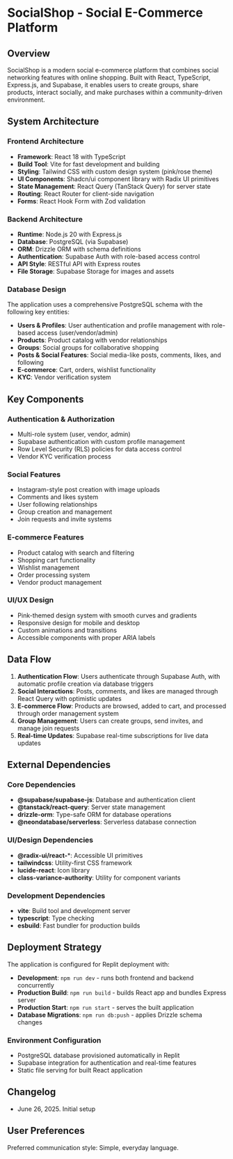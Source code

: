# SocialShop - Social E-Commerce Platform

## Overview

SocialShop is a modern social e-commerce platform that combines social networking features with online shopping. Built with React, TypeScript, Express.js, and Supabase, it enables users to create groups, share products, interact socially, and make purchases within a community-driven environment.

## System Architecture

### Frontend Architecture
- **Framework**: React 18 with TypeScript
- **Build Tool**: Vite for fast development and building
- **Styling**: Tailwind CSS with custom design system (pink/rose theme)
- **UI Components**: Shadcn/ui component library with Radix UI primitives
- **State Management**: React Query (TanStack Query) for server state
- **Routing**: React Router for client-side navigation
- **Forms**: React Hook Form with Zod validation

### Backend Architecture
- **Runtime**: Node.js 20 with Express.js
- **Database**: PostgreSQL (via Supabase)
- **ORM**: Drizzle ORM with schema definitions
- **Authentication**: Supabase Auth with role-based access control
- **API Style**: RESTful API with Express routes
- **File Storage**: Supabase Storage for images and assets

### Database Design
The application uses a comprehensive PostgreSQL schema with the following key entities:
- **Users & Profiles**: User authentication and profile management with role-based access (user/vendor/admin)
- **Products**: Product catalog with vendor relationships
- **Groups**: Social groups for collaborative shopping
- **Posts & Social Features**: Social media-like posts, comments, likes, and following
- **E-commerce**: Cart, orders, wishlist functionality
- **KYC**: Vendor verification system

## Key Components

### Authentication & Authorization
- Multi-role system (user, vendor, admin)
- Supabase authentication with custom profile management
- Row Level Security (RLS) policies for data access control
- Vendor KYC verification process

### Social Features
- Instagram-style post creation with image uploads
- Comments and likes system
- User following relationships
- Group creation and management
- Join requests and invite systems

### E-commerce Features
- Product catalog with search and filtering
- Shopping cart functionality
- Wishlist management
- Order processing system
- Vendor product management

### UI/UX Design
- Pink-themed design system with smooth curves and gradients
- Responsive design for mobile and desktop
- Custom animations and transitions
- Accessible components with proper ARIA labels

## Data Flow

1. **Authentication Flow**: Users authenticate through Supabase Auth, with automatic profile creation via database triggers
2. **Social Interactions**: Posts, comments, and likes are managed through React Query with optimistic updates
3. **E-commerce Flow**: Products are browsed, added to cart, and processed through order management system
4. **Group Management**: Users can create groups, send invites, and manage join requests
5. **Real-time Updates**: Supabase real-time subscriptions for live data updates

## External Dependencies

### Core Dependencies
- **@supabase/supabase-js**: Database and authentication client
- **@tanstack/react-query**: Server state management
- **drizzle-orm**: Type-safe ORM for database operations
- **@neondatabase/serverless**: Serverless database connection

### UI/Design Dependencies
- **@radix-ui/react-***: Accessible UI primitives
- **tailwindcss**: Utility-first CSS framework
- **lucide-react**: Icon library
- **class-variance-authority**: Utility for component variants

### Development Dependencies
- **vite**: Build tool and development server
- **typescript**: Type checking
- **esbuild**: Fast bundler for production builds

## Deployment Strategy

The application is configured for Replit deployment with:
- **Development**: `npm run dev` - runs both frontend and backend concurrently
- **Production Build**: `npm run build` - builds React app and bundles Express server
- **Production Start**: `npm run start` - serves the built application
- **Database Migrations**: `npm run db:push` - applies Drizzle schema changes

### Environment Configuration
- PostgreSQL database provisioned automatically in Replit
- Supabase integration for authentication and real-time features
- Static file serving for built React application

## Changelog

- June 26, 2025. Initial setup

## User Preferences

Preferred communication style: Simple, everyday language.